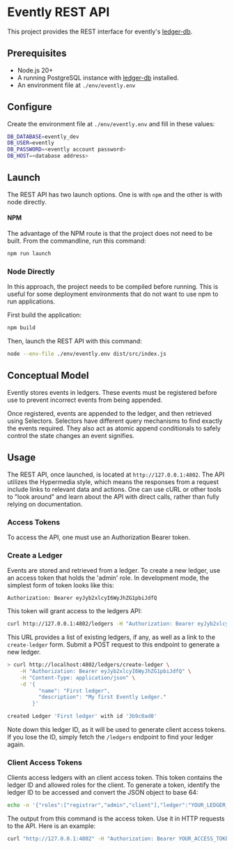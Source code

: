 # Evently REST API

This project provides the REST interface for evently's [ledger-db](https://github.com/evently-cloud/pg-ledger).

## Prerequisites
- Node.js 20+
- A running PostgreSQL instance with [ledger-db](https://github.com/evently-cloud/pg-ledger) installed. 
- An environment file at `./env/evently.env`

## Configure
Create the environment file at `./env/evently.env` and fill in these values:

```bash
DB_DATABASE=evently_dev
DB_USER=evently
DB_PASSWORD=<evently account password>
DB_HOST=<database address>
```

## Launch
The REST API has two launch options. One is with `npm` and the other is with node directly.

#### NPM

The advantage of the NPM route is that the project does not need to be built. From the commandline, run this command:

```bash
npm run launch
```

### Node Directly

In this approach, the project needs to be compiled before running. This is useful for some deployment environments that do not want to use npm to run applications.

First build the application:

```bash
npm build
```

Then, launch the REST API with this command:

```bash
node --env-file ./env/evently.env dist/src/index.js
```

## Conceptual Model

Evently stores events in ledgers. These events must be registered before use to prevent incorrect events from being appended.

Once registered, events are appended to the ledger, and then retrieved using Selectors. Selectors have different query mechanisms to find exactly the events required. They also act as atomic append conditionals to safely control the state changes an event signifies.

## Usage

The REST API, once launched, is located at `http://127.0.0.1:4802`. The API utilizes the Hypermedia style, which means the responses from a request include links to relevant data and actions. One can use cURL or other tools to "look around" and learn about the API with direct calls, rather than fully relying on documentation.

### Access Tokens

To access the API, one must use an Authorization Bearer token.

### Create a Ledger

Events are stored and retrieved from a ledger. To create a new ledger, use an access token that holds the 'admin' role. In development mode, the simplest form of token looks like this:

`Authorization: Bearer eyJyb2xlcyI6WyJhZG1pbiJdfQ`

This token will grant access to the ledgers API:

```bash
curl http://127.0.0.1:4802/ledgers -H "Authorization: Bearer eyJyb2xlcyI6WyJhZG1pbiJdfQ"
```

This URL provides a list of existing ledgers, if any, as well as a link to the `create-ledger` form. Submit a POST request to this endpoint to generate a new ledger.

```bash
> curl http://localhost:4802/ledgers/create-ledger \
    -H "Authorization: Bearer eyJyb2xlcyI6WyJhZG1pbiJdfQ" \
    -H "Content-Type: application/json" \
    -d '{
          "name": "First ledger",
          "description": "My first Evently Ledger."
        }'

created Ledger 'First ledger' with id '3b9c0ad0'
```

Note down this ledger ID, as it will be used to generate client access tokens. If you lose the ID, simply fetch the `/ledgers` endpoint to find your ledger again.

### Client Access Tokens

Clients access ledgers with an client access token. This token contains the ledger ID and allowed roles for the client. To generate a token, identify the ledger ID to be accessed and convert the JSON object to base 64:

```bash
echo -n '{"roles":["registrar","admin","client"],"ledger":"YOUR_LEDGER_ID"}' | base64
```

The output from this command is the access token. Use it in HTTP requests to the API. Here is an example:

```bash
curl "http://127.0.0.1:4802" -H "Authorization: Bearer YOUR_ACCESS_TOKEN"
```
